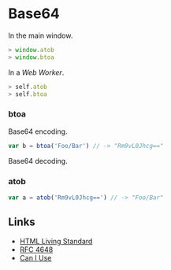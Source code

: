 # Base64

In the main window.

```javascript
> window.atob
> window.btoa
```

In a _Web Worker_.

```javascript
> self.atob
> self.btoa
```

### btoa

Base64 encoding.

```javascript
var b = btoa('Foo/Bar') // -> "Rm9vL0Jhcg=="
```

Base64 decoding.

### atob

```javascript
var a = atob('Rm9vL0Jhcg==') // -> "Foo/Bar"
```

## Links

- [HTML Living Standard](https://html.spec.whatwg.org/multipage/webappapis.html#atob)
- [RFC 4648](https://tools.ietf.org/html/rfc4648)
- [Can I Use](http://caniuse.com/#feat=atob-btoa)
